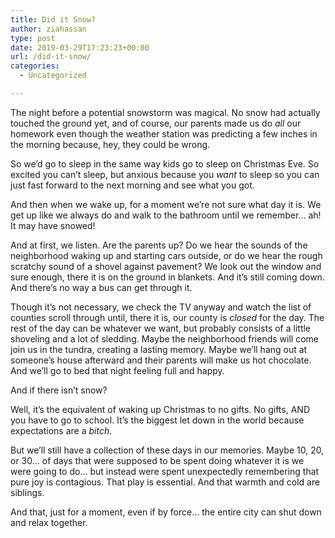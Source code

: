 ```yaml
---
title: Did it Snow?
author: ziahassan
type: post
date: 2019-03-29T17:23:23+00:00
url: /did-it-snow/
categories:
  - Uncategorized

---
```

The night before a potential snowstorm was magical. No snow had actually touched the ground yet, and of course, our parents made us do _all_ our homework even though the weather station was predicting a few inches in the morning because, hey, they could be wrong.

So we’d go to sleep in the same way kids go to sleep on Christmas Eve. So excited you can’t sleep, but anxious because you _want_ to sleep so you can just fast forward to the next morning and see what you got.

And then when we wake up, for a moment we’re not sure what day it is. We get up like we always do and walk to the bathroom until we remember… ah! It may have snowed! 

And at first, we listen. Are the parents up? Do we hear the sounds of the neighborhood waking up and starting cars outside, or do we hear the rough scratchy sound of a shovel against pavement? We look out the window and sure enough, there it is on the ground in blankets. And it’s still coming down. And there’s no way a bus can get through it. 

Though it’s not necessary, we check the TV anyway and watch the list of counties scroll through until, there it is, our county is _closed_ for the day. The rest of the day can be whatever we want, but probably consists of a little shoveling and a lot of sledding. Maybe the neighborhood friends will come join us in the tundra, creating a lasting memory. Maybe we’ll hang out at someone’s house afterward and their parents will make us hot chocolate. And we’ll go to bed that night feeling full and happy.

And if there isn’t snow? 

Well, it’s the equivalent of waking up Christmas to no gifts. No gifts, AND you have to go to school. It’s the biggest let down in the world because expectations are a _bitch_.

But we’ll still have a collection of these days in our memories. Maybe 10, 20, or 30… of days that were supposed to be spent doing whatever it is we were going to do… but instead were spent unexpectedly remembering that pure joy is contagious. That play is essential. And that warmth and cold are siblings. 

And that, just for a moment, even if by force… the entire city can shut down and relax together.